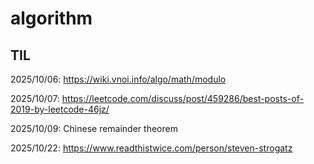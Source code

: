 # algorithm

## TIL
2025/10/06: https://wiki.vnoi.info/algo/math/modulo


2025/10/07: https://leetcode.com/discuss/post/459286/best-posts-of-2019-by-leetcode-46jz/

2025/10/09: Chinese remainder theorem

2025/10/22: https://www.readthistwice.com/person/steven-strogatz
